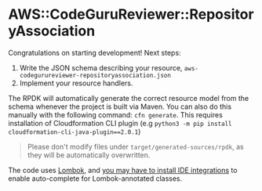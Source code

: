 # AWS::CodeGuruReviewer::RepositoryAssociation

Congratulations on starting development! Next steps:

1. Write the JSON schema describing your resource, `aws-codegurureviewer-repositoryassociation.json`
1. Implement your resource handlers.

The RPDK will automatically generate the correct resource model from the schema whenever the project is built via Maven. You can also do this manually with the following command: `cfn generate`. This requires installation of Cloudformation CLI plugin (e.g `python3 -m pip install cloudformation-cli-java-plugin==2.0.1`)

> Please don't modify files under `target/generated-sources/rpdk`, as they will be automatically overwritten.

The code uses [Lombok](https://projectlombok.org/), and [you may have to install IDE integrations](https://projectlombok.org/setup/overview) to enable auto-complete for Lombok-annotated classes.
